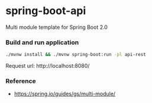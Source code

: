 # spring-boot-api
Multi module template for Spring Boot 2.0

### Build and run application

```bash
./mvnw install && ./mvnw spring-boot:run -pl api-rest
```
Request url: http://localhost:8080/

### Reference
- https://spring.io/guides/gs/multi-module/



